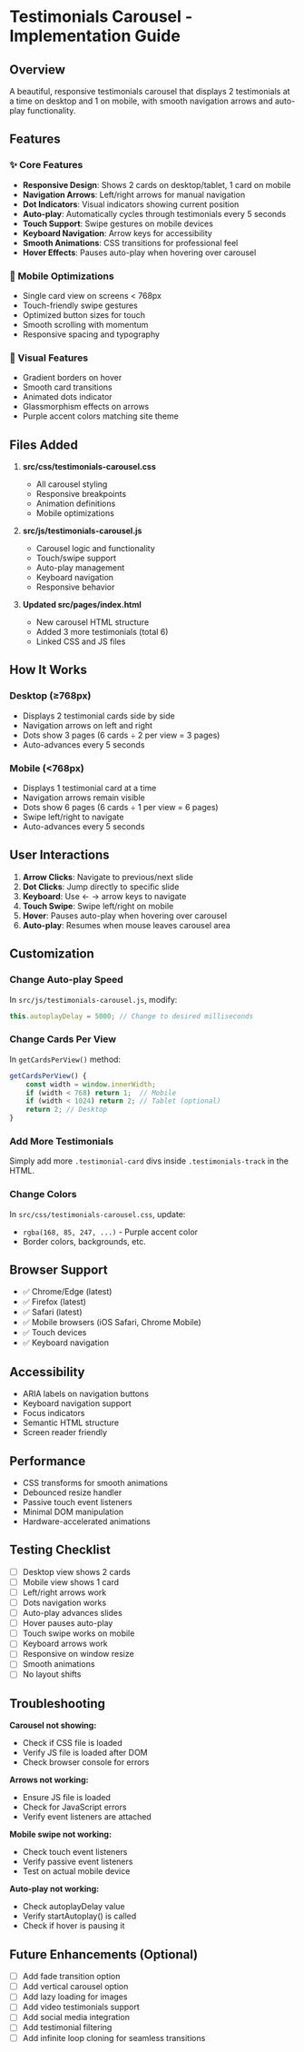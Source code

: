# Testimonials Carousel - Implementation Guide

## Overview
A beautiful, responsive testimonials carousel that displays 2 testimonials at a time on desktop and 1 on mobile, with smooth navigation arrows and auto-play functionality.

## Features

### ✨ Core Features
- **Responsive Design**: Shows 2 cards on desktop/tablet, 1 card on mobile
- **Navigation Arrows**: Left/right arrows for manual navigation
- **Dot Indicators**: Visual indicators showing current position
- **Auto-play**: Automatically cycles through testimonials every 5 seconds
- **Touch Support**: Swipe gestures on mobile devices
- **Keyboard Navigation**: Arrow keys for accessibility
- **Smooth Animations**: CSS transitions for professional feel
- **Hover Effects**: Pauses auto-play when hovering over carousel

### 📱 Mobile Optimizations
- Single card view on screens < 768px
- Touch-friendly swipe gestures
- Optimized button sizes for touch
- Smooth scrolling with momentum
- Responsive spacing and typography

### 🎨 Visual Features
- Gradient borders on hover
- Smooth card transitions
- Animated dots indicator
- Glassmorphism effects on arrows
- Purple accent colors matching site theme

## Files Added

1. **src/css/testimonials-carousel.css**
   - All carousel styling
   - Responsive breakpoints
   - Animation definitions
   - Mobile optimizations

2. **src/js/testimonials-carousel.js**
   - Carousel logic and functionality
   - Touch/swipe support
   - Auto-play management
   - Keyboard navigation
   - Responsive behavior

3. **Updated src/pages/index.html**
   - New carousel HTML structure
   - Added 3 more testimonials (total 6)
   - Linked CSS and JS files

## How It Works

### Desktop (≥768px)
- Displays 2 testimonial cards side by side
- Navigation arrows on left and right
- Dots show 3 pages (6 cards ÷ 2 per view = 3 pages)
- Auto-advances every 5 seconds

### Mobile (<768px)
- Displays 1 testimonial card at a time
- Navigation arrows remain visible
- Dots show 6 pages (6 cards ÷ 1 per view = 6 pages)
- Swipe left/right to navigate
- Auto-advances every 5 seconds

## User Interactions

1. **Arrow Clicks**: Navigate to previous/next slide
2. **Dot Clicks**: Jump directly to specific slide
3. **Keyboard**: Use ← → arrow keys to navigate
4. **Touch Swipe**: Swipe left/right on mobile
5. **Hover**: Pauses auto-play when hovering over carousel
6. **Auto-play**: Resumes when mouse leaves carousel area

## Customization

### Change Auto-play Speed
In `src/js/testimonials-carousel.js`, modify:
```javascript
this.autoplayDelay = 5000; // Change to desired milliseconds
```

### Change Cards Per View
In `getCardsPerView()` method:
```javascript
getCardsPerView() {
    const width = window.innerWidth;
    if (width < 768) return 1;  // Mobile
    if (width < 1024) return 2; // Tablet (optional)
    return 2; // Desktop
}
```

### Add More Testimonials
Simply add more `.testimonial-card` divs inside `.testimonials-track` in the HTML.

### Change Colors
In `src/css/testimonials-carousel.css`, update:
- `rgba(168, 85, 247, ...)` - Purple accent color
- Border colors, backgrounds, etc.

## Browser Support
- ✅ Chrome/Edge (latest)
- ✅ Firefox (latest)
- ✅ Safari (latest)
- ✅ Mobile browsers (iOS Safari, Chrome Mobile)
- ✅ Touch devices
- ✅ Keyboard navigation

## Accessibility
- ARIA labels on navigation buttons
- Keyboard navigation support
- Focus indicators
- Semantic HTML structure
- Screen reader friendly

## Performance
- CSS transforms for smooth animations
- Debounced resize handler
- Passive touch event listeners
- Minimal DOM manipulation
- Hardware-accelerated animations

## Testing Checklist
- [ ] Desktop view shows 2 cards
- [ ] Mobile view shows 1 card
- [ ] Left/right arrows work
- [ ] Dots navigation works
- [ ] Auto-play advances slides
- [ ] Hover pauses auto-play
- [ ] Touch swipe works on mobile
- [ ] Keyboard arrows work
- [ ] Responsive on window resize
- [ ] Smooth animations
- [ ] No layout shifts

## Troubleshooting

**Carousel not showing:**
- Check if CSS file is loaded
- Verify JS file is loaded after DOM
- Check browser console for errors

**Arrows not working:**
- Ensure JS file is loaded
- Check for JavaScript errors
- Verify event listeners are attached

**Mobile swipe not working:**
- Check touch event listeners
- Verify passive event listeners
- Test on actual mobile device

**Auto-play not working:**
- Check autoplayDelay value
- Verify startAutoplay() is called
- Check if hover is pausing it

## Future Enhancements (Optional)
- [ ] Add fade transition option
- [ ] Add vertical carousel option
- [ ] Add lazy loading for images
- [ ] Add video testimonials support
- [ ] Add social media integration
- [ ] Add testimonial filtering
- [ ] Add infinite loop cloning for seamless transitions
